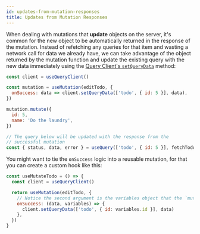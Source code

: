 ```yaml
---
id: updates-from-mutation-responses
title: Updates from Mutation Responses
---
```


When dealing with mutations that **update** objects on the server, it's common for the new object to be automatically returned in the response of the mutation. Instead of refetching any queries for that item and wasting a network call for data we already have, we can take advantage of the object returned by the mutation function and update the existing query with the new data immediately using the [Query Client's `setQueryData`](../reference/QueryClient#clientsetquerydata) method:

```js
const client = useQueryClient()

const mutation = useMutation(editTodo, {
  onSuccess: data => client.setQueryData(['todo', { id: 5 }], data),
})

mutation.mutate({
  id: 5,
  name: 'Do the laundry',
})

// The query below will be updated with the response from the
// successful mutation
const { status, data, error } = useQuery(['todo', { id: 5 }], fetchTodoByID)
```

You might want to tie the `onSuccess` logic into a reusable mutation, for that you can
create a custom hook like this:

```js
const useMutateTodo = () => {
  const client = useQueryClient()

  return useMutation(editTodo, {
    // Notice the second argument is the variables object that the `mutate` function receives
    onSuccess: (data, variables) => {
      client.setQueryData(['todo', { id: variables.id }], data)
    },
  })
}
```
